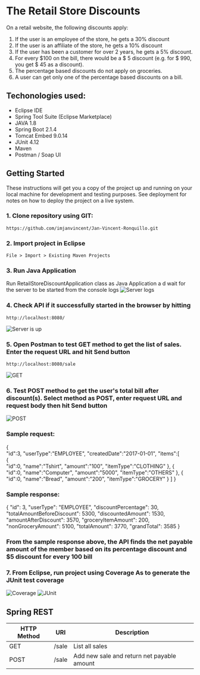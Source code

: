 # The Retail Store Discounts
On a retail website, the following discounts apply:
1. If the user is an employee of the store, he gets a 30% discount
2. If the user is an affiliate of the store, he gets a 10% discount
3. If the user has been a customer for over 2 years, he gets a 5% discount.
4. For every $100 on the bill, there would be a $ 5 discount (e.g. for $ 990, you get $ 45 as a discount).
5. The percentage based discounts do not apply on groceries.
6. A user can get only one of the percentage based discounts on a bill.

## Techonologies used:

- Eclipse IDE
- Spring Tool Suite (Eclipse Marketplace)
- JAVA 1.8
- Spring Boot 2.1.4
- Tomcat Embed 9.0.14
- JUnit 4.12
- Maven
- Postman / Soap UI
## Getting Started

These instructions will get you a copy of the project up and running on your local machine for development and testing purposes. See deployment for notes on how to deploy the project on a live system.

### 1. Clone repository using GIT:
```
https://github.com/imjanvincent/Jan-Vincent-Ronquillo.git
```

### 2. Import project in Eclipse
```
File > Import > Existing Maven Projects
```

### 3. Run Java Application
Run RetailStoreDiscountApplication class as Java Application a d wait for the server to be started from the console logs
![Server logs](https://user-images.githubusercontent.com/50596242/57650724-7c4a2680-75dc-11e9-952c-87a1595f1f2b.PNG)

### 4. Check API if it successfully started in the browser by hitting
```
http://localhost:8080/
```
![Server is up](https://user-images.githubusercontent.com/50596242/57650839-cb905700-75dc-11e9-9f79-769b6cec92e7.PNG)
 
### 5. Open Postman to test GET method to get the list of sales. Enter the request URL and hit Send button
```
http://localhost:8080/sale
```
![GET](https://user-images.githubusercontent.com/50596242/57650879-eb277f80-75dc-11e9-9de9-dc4fab2faf0c.PNG)

### 6. Test POST method to get the user's total bill after discount(s). Select method as POST, enter request URL and request body then hit Send button
![POST](https://user-images.githubusercontent.com/50596242/57650882-eb277f80-75dc-11e9-8834-5e2af08f3b22.PNG)

### Sample request:
{  
   "id":3,
   "userType":"EMPLOYEE",
   "createdDate":"2017-01-01",
   "items":[  
      {  
         "id":0,
         "name":"Tshirt",
         "amount":"100",
         "itemType":"CLOTHING"
      },
      {  
         "id":0,
         "name":"Computer",
         "amount":"5000",
         "itemType":"OTHERS"
      },
      {  
         "id":0,
         "name":"Bread",
         "amount":"200",
         "itemType":"GROCERY"
      }
   ]
}

### Sample response:    
{
    "id": 3,
    "userType": "EMPLOYEE",
    "discountPercentage": 30,
    "totalAmountBeforeDiscount": 5300,
    "discountedAmount": 1530,
    "amountAfterDiscount": 3570,
    "groceryItemAmount": 200,
    "nonGroceryAmount": 5100,
    "totalAmount": 3770,
    "grandTotal": 3585
}

### From the sample response above, the API finds the net payable amount of the member based on its percentage discount and $5 discount for every 100 bill  

### 7. From Eclipse, run project using Coverage As to generate the JUnit test coverage
![Coverage](https://user-images.githubusercontent.com/50596242/57650878-eb277f80-75dc-11e9-9c50-8a600e7209ef.PNG)
![JUnit](https://user-images.githubusercontent.com/50596242/57650880-eb277f80-75dc-11e9-88bc-6053b5ed4c8c.PNG)


## Spring REST
| HTTP Method  | URI | Description |
| ------------- | ------------- | ------------- |
| GET  | /sale  | List all sales  |
| POST  | /sale  | Add new sale and return net payable amount  |





